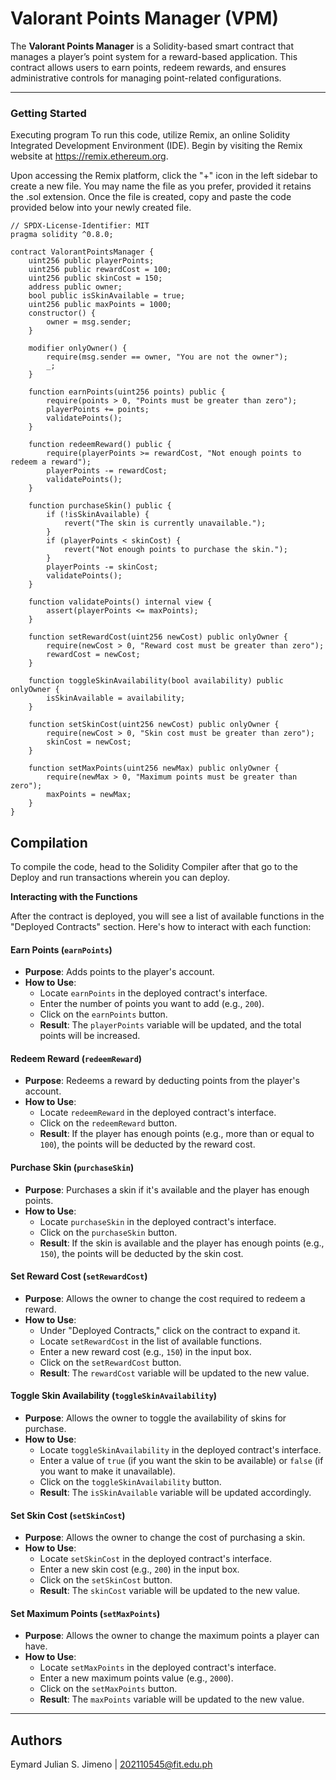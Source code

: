 # Valorant Points Manager (VPM)
The **Valorant Points Manager** is a Solidity-based smart contract that manages a player’s point system for a reward-based application. This contract allows users to earn points, redeem rewards, and ensures administrative controls for managing point-related configurations.

---
### Getting Started
Executing program
To run this code, utilize Remix, an online Solidity Integrated Development Environment (IDE). Begin by visiting the Remix website at https://remix.ethereum.org.

Upon accessing the Remix platform, click the "+" icon in the left sidebar to create a new file. You may name the file as you prefer, provided it retains the .sol extension. Once the file is created, copy and paste the code provided below into your newly created file.
```
// SPDX-License-Identifier: MIT
pragma solidity ^0.8.0;

contract ValorantPointsManager {
    uint256 public playerPoints;
    uint256 public rewardCost = 100; 
    uint256 public skinCost = 150; 
    address public owner;
    bool public isSkinAvailable = true; 
    uint256 public maxPoints = 1000; 
    constructor() {
        owner = msg.sender;
    }

    modifier onlyOwner() {
        require(msg.sender == owner, "You are not the owner");
        _;
    }

    function earnPoints(uint256 points) public {
        require(points > 0, "Points must be greater than zero");
        playerPoints += points;
        validatePoints();
    }

    function redeemReward() public {
        require(playerPoints >= rewardCost, "Not enough points to redeem a reward");
        playerPoints -= rewardCost;
        validatePoints();
    }

    function purchaseSkin() public {
        if (!isSkinAvailable) {
            revert("The skin is currently unavailable.");
        }
        if (playerPoints < skinCost) {
            revert("Not enough points to purchase the skin.");
        }
        playerPoints -= skinCost; 
        validatePoints(); 
    }

    function validatePoints() internal view {
        assert(playerPoints <= maxPoints);
    }

    function setRewardCost(uint256 newCost) public onlyOwner {
        require(newCost > 0, "Reward cost must be greater than zero");
        rewardCost = newCost;
    }

    function toggleSkinAvailability(bool availability) public onlyOwner {
        isSkinAvailable = availability;
    }

    function setSkinCost(uint256 newCost) public onlyOwner {
        require(newCost > 0, "Skin cost must be greater than zero");
        skinCost = newCost;
    }

    function setMaxPoints(uint256 newMax) public onlyOwner {
        require(newMax > 0, "Maximum points must be greater than zero");
        maxPoints = newMax;
    }
}
```

## Compilation
To compile the code, head to the Solidity Compiler after that go to the Deploy and run transactions wherein you can deploy.

**Interacting with the Functions**

   After the contract is deployed, you will see a list of available functions in the "Deployed Contracts" section. Here's how to interact with each function:

#### **Earn Points (`earnPoints`)**
   - **Purpose**: Adds points to the player's account.
   - **How to Use**:
     - Locate `earnPoints` in the deployed contract's interface.
     - Enter the number of points you want to add (e.g., `200`).
     - Click on the `earnPoints` button.
     - **Result**: The `playerPoints` variable will be updated, and the total points will be increased.

#### **Redeem Reward (`redeemReward`)**
   - **Purpose**: Redeems a reward by deducting points from the player's account.
   - **How to Use**:
     - Locate `redeemReward` in the deployed contract's interface.
     - Click on the `redeemReward` button.
     - **Result**: If the player has enough points (e.g., more than or equal to `100`), the points will be deducted by the reward cost.

#### **Purchase Skin (`purchaseSkin`)**
   - **Purpose**: Purchases a skin if it's available and the player has enough points.
   - **How to Use**:
     - Locate `purchaseSkin` in the deployed contract's interface.
     - Click on the `purchaseSkin` button.
     - **Result**: If the skin is available and the player has enough points (e.g., `150`), the points will be deducted by the skin cost.

#### **Set Reward Cost (`setRewardCost`)**
   - **Purpose**: Allows the owner to change the cost required to redeem a reward.
   - **How to Use**:
     - Under "Deployed Contracts," click on the contract to expand it.
     - Locate `setRewardCost` in the list of available functions.
     - Enter a new reward cost (e.g., `150`) in the input box.
     - Click on the `setRewardCost` button.
     - **Result**: The `rewardCost` variable will be updated to the new value.

#### **Toggle Skin Availability (`toggleSkinAvailability`)**
   - **Purpose**: Allows the owner to toggle the availability of skins for purchase.
   - **How to Use**:
     - Locate `toggleSkinAvailability` in the deployed contract's interface.
     - Enter a value of `true` (if you want the skin to be available) or `false` (if you want to make it unavailable).
     - Click on the `toggleSkinAvailability` button.
     - **Result**: The `isSkinAvailable` variable will be updated accordingly.

#### **Set Skin Cost (`setSkinCost`)**
   - **Purpose**: Allows the owner to change the cost of purchasing a skin.
   - **How to Use**:
     - Locate `setSkinCost` in the deployed contract's interface.
     - Enter a new skin cost (e.g., `200`) in the input box.
     - Click on the `setSkinCost` button.
     - **Result**: The `skinCost` variable will be updated to the new value.

#### **Set Maximum Points (`setMaxPoints`)**
   - **Purpose**: Allows the owner to change the maximum points a player can have.
   - **How to Use**:
     - Locate `setMaxPoints` in the deployed contract's interface.
     - Enter a new maximum points value (e.g., `2000`).
     - Click on the `setMaxPoints` button.
     - **Result**: The `maxPoints` variable will be updated to the new value.

---

## Authors

Eymard Julian S. Jimeno | 202110545@fit.edu.ph
